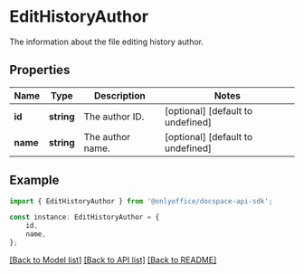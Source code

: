 # EditHistoryAuthor

The information about the file editing history author.

## Properties

Name | Type | Description | Notes
------------ | ------------- | ------------- | -------------
**id** | **string** | The author ID. | [optional] [default to undefined]
**name** | **string** | The author name. | [optional] [default to undefined]

## Example

```typescript
import { EditHistoryAuthor } from '@onlyoffice/docspace-api-sdk';

const instance: EditHistoryAuthor = {
    id,
    name,
};
```

[[Back to Model list]](../README.md#documentation-for-models) [[Back to API list]](../README.md#documentation-for-api-endpoints) [[Back to README]](../README.md)
